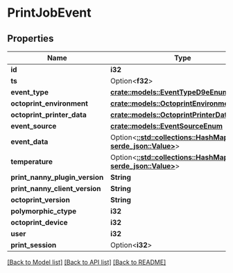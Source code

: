 # PrintJobEvent

## Properties

Name | Type | Description | Notes
------------ | ------------- | ------------- | -------------
**id** | **i32** |  | [readonly]
**ts** | Option<**f32**> |  | [optional]
**event_type** | [**crate::models::EventTypeD9eEnum**](EventTypeD9eEnum.md) |  | 
**octoprint_environment** | [**crate::models::OctoprintEnvironment**](OctoprintEnvironment.md) |  | 
**octoprint_printer_data** | [**crate::models::OctoprintPrinterData**](OctoprintPrinterData.md) |  | 
**event_source** | [**crate::models::EventSourceEnum**](EventSourceEnum.md) |  | [readonly]
**event_data** | Option<[**::std::collections::HashMap<String, serde_json::Value>**](serde_json::Value.md)> |  | [optional]
**temperature** | Option<[**::std::collections::HashMap<String, serde_json::Value>**](serde_json::Value.md)> |  | [optional]
**print_nanny_plugin_version** | **String** |  | 
**print_nanny_client_version** | **String** |  | 
**octoprint_version** | **String** |  | 
**polymorphic_ctype** | **i32** |  | [readonly]
**octoprint_device** | **i32** |  | 
**user** | **i32** |  | [readonly]
**print_session** | Option<**i32**> |  | [optional]

[[Back to Model list]](../README.md#documentation-for-models) [[Back to API list]](../README.md#documentation-for-api-endpoints) [[Back to README]](../README.md)


